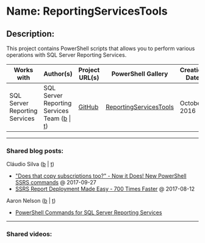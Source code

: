 # Name: ReportingServicesTools

## Description:
This project contains PowerShell scripts that allows you to perform various operations with SQL Server Reporting Services.

| Works with | Author(s) | Project URL(s) | PowerShell Gallery | Creation Date | Tags |
|------------|--------|-------------------|--------------------|---------------|------|
| SQL Server Reporting Services | SQL Server Reporting Services Team (<a href="https://blogs.msdn.microsoft.com/sqlrsteamblog/" target="_blank">b</a> \| <a href="https://twitter.com/SQLServerBI" target="_blank">t</a>) | [GitHub](https://github.com/Microsoft/ReportingServicesTools) | [ReportingServicesTools](https://www.powershellgallery.com/packages/ReportingServicesTools) | October 2016 | SQL Server Reporting Services, Migrations, Deploy |
____
### Shared blog posts:
Cláudio Silva (<a href="http://claudioessilva.eu" target="_blank">b</a> | <a href="https://twitter.com/claudioessilva" target="_blank">t</a>)
- ["Does that copy subscriptions too?" - Now it Does! New PowerShell SSRS commands](http://redglue.org/does-that-copy-subscriptions-too-now-it-does-new-powershell-ssrs-commands/) @ 2017-09-27
- [SSRS Report Deployment Made Easy - 700 Times Faster](http://redglue.org/ssrs-report-deployment-made-easy-700-times-faster/) @ 2017-08-12

Aaron Nelson (<a href="http://sqlvariant.com/" target="_blank">b</a> | <a href="https://twitter.com/sqlvariant" target="_blank">t</a>)
- [PowerShell Commands for SQL Server Reporting Services](https://www.mssqltips.com/sqlservertip/4738/powershell-commands-for-sql-server-reporting-services/)
____
### Shared videos: